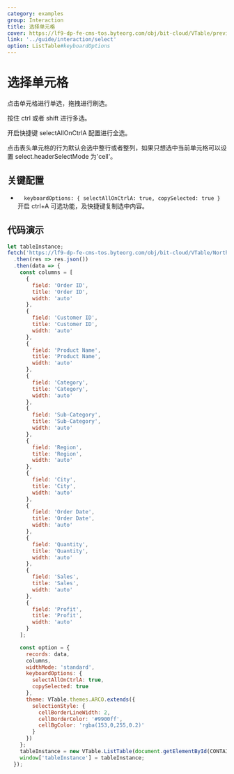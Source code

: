 ```yaml
---
category: examples
group: Interaction
title: 选择单元格
cover: https://lf9-dp-fe-cms-tos.byteorg.com/obj/bit-cloud/VTable/preview/select.png
link: '../guide/interaction/select'
option: ListTable#keyboardOptions
---
```


# 选择单元格

点击单元格进行单选，拖拽进行刷选。

按住 ctrl 或者 shift 进行多选。

开启快捷键 selectAllOnCtrlA 配置进行全选。

点击表头单元格的行为默认会选中整行或者整列，如果只想选中当前单元格可以设置 select.headerSelectMode 为'cell'。

## 关键配置

- `  keyboardOptions: {
      selectAllOnCtrlA: true,
      copySelected: true
  }`
  开启 ctrl+A 可选功能，及快捷键复制选中内容。

## 代码演示

```javascript livedemo template=vtable
let tableInstance;
fetch('https://lf9-dp-fe-cms-tos.byteorg.com/obj/bit-cloud/VTable/North_American_Superstore_data.json')
  .then(res => res.json())
  .then(data => {
    const columns = [
      {
        field: 'Order ID',
        title: 'Order ID',
        width: 'auto'
      },
      {
        field: 'Customer ID',
        title: 'Customer ID',
        width: 'auto'
      },
      {
        field: 'Product Name',
        title: 'Product Name',
        width: 'auto'
      },
      {
        field: 'Category',
        title: 'Category',
        width: 'auto'
      },
      {
        field: 'Sub-Category',
        title: 'Sub-Category',
        width: 'auto'
      },
      {
        field: 'Region',
        title: 'Region',
        width: 'auto'
      },
      {
        field: 'City',
        title: 'City',
        width: 'auto'
      },
      {
        field: 'Order Date',
        title: 'Order Date',
        width: 'auto'
      },
      {
        field: 'Quantity',
        title: 'Quantity',
        width: 'auto'
      },
      {
        field: 'Sales',
        title: 'Sales',
        width: 'auto'
      },
      {
        field: 'Profit',
        title: 'Profit',
        width: 'auto'
      }
    ];

    const option = {
      records: data,
      columns,
      widthMode: 'standard',
      keyboardOptions: {
        selectAllOnCtrlA: true,
        copySelected: true
      },
      theme: VTable.themes.ARCO.extends({
        selectionStyle: {
          cellBorderLineWidth: 2,
          cellBorderColor: '#9900ff',
          cellBgColor: 'rgba(153,0,255,0.2)'
        }
      })
    };
    tableInstance = new VTable.ListTable(document.getElementById(CONTAINER_ID), option);
    window['tableInstance'] = tableInstance;
  });
```
